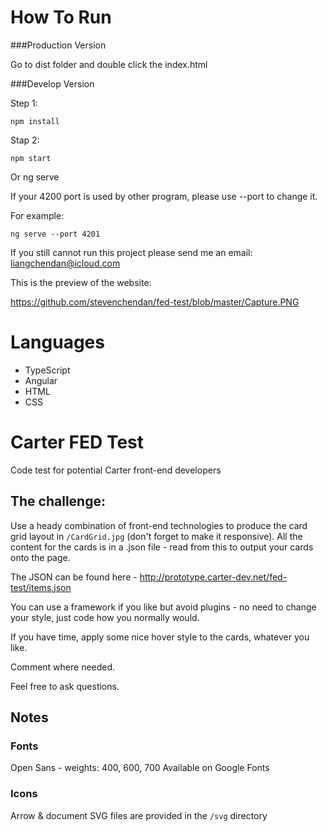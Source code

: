 # How To Run

###Production Version

Go to dist folder and double click the index.html


###Develop Version

Step 1:

    npm install

Stap 2:

    npm start 
Or
    ng serve

If your 4200 port is used by other program, please use --port to change it. 

For example:

    ng serve --port 4201

If you still cannot run this project please send me an email: liangchendan@icloud.com

This is the preview of the website:

https://github.com/stevenchendan/fed-test/blob/master/Capture.PNG

# Languages

* TypeScript
* Angular
* HTML
* CSS



# Carter FED Test
Code test for potential Carter front-end developers

## The challenge:
Use a heady combination of front-end technologies to produce the card grid layout in `/CardGrid.jpg` (don't forget to make it responsive). All the content for the cards is in a .json file - read from this to output your cards onto the page.

The JSON can be found here - http://prototype.carter-dev.net/fed-test/items.json

You can use a framework if you like but avoid plugins - no need to change your style, just code how you normally would.

If you have time, apply some nice hover style to the cards, whatever you like.

Comment where needed.

Feel free to ask questions.

## Notes

### Fonts
Open Sans - weights: 400, 600, 700
Available on Google Fonts

### Icons
Arrow & document SVG files are provided in the `/svg` directory